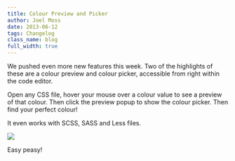 ```yaml
---
title: Colour Preview and Picker
author: Joel Moss
date: 2013-06-12
tags: Changelog
class_name: blog
full_width: true
---
```


We pushed even more new features this week. Two of the highlights of these are a colour preview and colour picker, accessible from right within the code editor.

Open any CSS file, hover your mouse over a colour value to see a preview of that colour. Then click the preview popup to show the colour picker. Then find your perfect colour!

It even works with SCSS, SASS and Less files.

![](blog/colorpicker.gif)

Easy peasy!